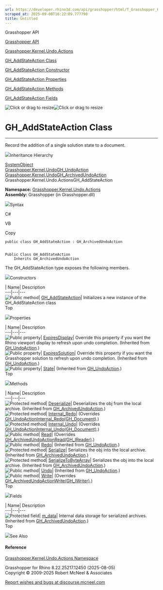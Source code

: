 ```yaml
---
url: https://developer.rhino3d.com/api/grasshopper/html/T_Grasshopper_Kernel_Undo_Actions_GH_AddStateAction.htm
scraped_at: 2025-09-08T16:22:09.777790
title: Untitled
---
```


Grasshopper API

[Grasshopper API](../html/723c01da-9986-4db2-8f53-6f3a7494df75.htm
"Grasshopper API")

[Grasshopper.Kernel.Undo.Actions](../html/N_Grasshopper_Kernel_Undo_Actions.htm
"Grasshopper.Kernel.Undo.Actions")

[GH_AddStateAction
Class](../html/T_Grasshopper_Kernel_Undo_Actions_GH_AddStateAction.htm
"GH_AddStateAction Class")

[GH_AddStateAction Constructor
](../html/M_Grasshopper_Kernel_Undo_Actions_GH_AddStateAction__ctor.htm
"GH_AddStateAction Constructor ")

[GH_AddStateAction
Properties](../html/Properties_T_Grasshopper_Kernel_Undo_Actions_GH_AddStateAction.htm
"GH_AddStateAction Properties")

[GH_AddStateAction
Methods](../html/Methods_T_Grasshopper_Kernel_Undo_Actions_GH_AddStateAction.htm
"GH_AddStateAction Methods")

[GH_AddStateAction
Fields](../html/Fields_T_Grasshopper_Kernel_Undo_Actions_GH_AddStateAction.htm
"GH_AddStateAction Fields")

![Click or drag to resize](../icons/TocOpen.gif)![Click or drag to
resize](../icons/TocClose.gif)

# GH_AddStateAction Class  
  
---  
  
Record the addition of a single solution state to a document.

![](../icons/SectionExpanded.png)Inheritance Hierarchy

[SystemObject](https://docs.microsoft.com/dotnet/api/system.object)  
[Grasshopper.Kernel.UndoGH_UndoAction](T_Grasshopper_Kernel_Undo_GH_UndoAction.htm)  
[Grasshopper.Kernel.UndoGH_ArchivedUndoAction](T_Grasshopper_Kernel_Undo_GH_ArchivedUndoAction.htm)  
Grasshopper.Kernel.Undo.ActionsGH_AddStateAction  

**Namespace:**
[Grasshopper.Kernel.Undo.Actions](N_Grasshopper_Kernel_Undo_Actions.htm)  
**Assembly:** Grasshopper (in Grasshopper.dll)

![](../icons/SectionExpanded.png)Syntax

C#

VB

Copy

    
    
    public class GH_AddStateAction : GH_ArchivedUndoAction
    
    
    Public Class GH_AddStateAction
    	Inherits GH_ArchivedUndoAction

The GH_AddStateAction type exposes the following members.

![](../icons/SectionExpanded.png)Constructors

| Name| Description  
---|---|---  
![Public method](../icons/pubmethod.gif)|
[GH_AddStateAction](M_Grasshopper_Kernel_Undo_Actions_GH_AddStateAction__ctor.htm)|
Initializes a new instance of the GH_AddStateAction class  
Top

![](../icons/SectionExpanded.png)Properties

| Name| Description  
---|---|---  
![Public property](../icons/pubproperty.gif)|
[ExpiresDisplay](P_Grasshopper_Kernel_Undo_GH_UndoAction_ExpiresDisplay.htm)|
Override this property if you want the Rhino viewport display to refresh upon
undo completion.  (Inherited from
[GH_UndoAction](T_Grasshopper_Kernel_Undo_GH_UndoAction.htm).)  
![Public property](../icons/pubproperty.gif)|
[ExpiresSolution](P_Grasshopper_Kernel_Undo_GH_UndoAction_ExpiresSolution.htm)|
Override this property if you want the Grasshopper solution to refresh upon
undo completion.  (Inherited from
[GH_UndoAction](T_Grasshopper_Kernel_Undo_GH_UndoAction.htm).)  
![Public property](../icons/pubproperty.gif)|
[State](P_Grasshopper_Kernel_Undo_GH_UndoAction_State.htm)|  (Inherited from
[GH_UndoAction](T_Grasshopper_Kernel_Undo_GH_UndoAction.htm).)  
Top

![](../icons/SectionExpanded.png)Methods

| Name| Description  
---|---|---  
![Protected method](../icons/protmethod.gif)|
[Deserialize](M_Grasshopper_Kernel_Undo_GH_ArchivedUndoAction_Deserialize.htm)|
Deserializes the obj from the local archive.  (Inherited from
[GH_ArchivedUndoAction](T_Grasshopper_Kernel_Undo_GH_ArchivedUndoAction.htm).)  
![Protected method](../icons/protmethod.gif)|
[Internal_Redo](M_Grasshopper_Kernel_Undo_Actions_GH_AddStateAction_Internal_Redo.htm)|
(Overrides
[GH_UndoActionInternal_Redo(GH_Document)](M_Grasshopper_Kernel_Undo_GH_UndoAction_Internal_Redo.htm).)  
![Protected method](../icons/protmethod.gif)|
[Internal_Undo](M_Grasshopper_Kernel_Undo_Actions_GH_AddStateAction_Internal_Undo.htm)|
(Overrides
[GH_UndoActionInternal_Undo(GH_Document)](M_Grasshopper_Kernel_Undo_GH_UndoAction_Internal_Undo.htm).)  
![Public method](../icons/pubmethod.gif)|
[Read](M_Grasshopper_Kernel_Undo_Actions_GH_AddStateAction_Read.htm)|
(Overrides
[GH_ArchivedUndoActionRead(GH_IReader)](M_Grasshopper_Kernel_Undo_GH_ArchivedUndoAction_Read.htm).)  
![Public method](../icons/pubmethod.gif)|
[Redo](M_Grasshopper_Kernel_Undo_GH_UndoAction_Redo.htm)|  (Inherited from
[GH_UndoAction](T_Grasshopper_Kernel_Undo_GH_UndoAction.htm).)  
![Protected method](../icons/protmethod.gif)|
[Serialize](M_Grasshopper_Kernel_Undo_GH_ArchivedUndoAction_Serialize.htm)|
Serializes the obj into the local archive.  (Inherited from
[GH_ArchivedUndoAction](T_Grasshopper_Kernel_Undo_GH_ArchivedUndoAction.htm).)  
![Protected method](../icons/protmethod.gif)|
[SerializeToByteArray](M_Grasshopper_Kernel_Undo_GH_ArchivedUndoAction_SerializeToByteArray.htm)|
Serializes the obj into the local archive.  (Inherited from
[GH_ArchivedUndoAction](T_Grasshopper_Kernel_Undo_GH_ArchivedUndoAction.htm).)  
![Public method](../icons/pubmethod.gif)|
[Undo](M_Grasshopper_Kernel_Undo_GH_UndoAction_Undo.htm)|  (Inherited from
[GH_UndoAction](T_Grasshopper_Kernel_Undo_GH_UndoAction.htm).)  
![Public method](../icons/pubmethod.gif)|
[Write](M_Grasshopper_Kernel_Undo_Actions_GH_AddStateAction_Write.htm)|
(Overrides
[GH_ArchivedUndoActionWrite(GH_IWriter)](M_Grasshopper_Kernel_Undo_GH_ArchivedUndoAction_Write.htm).)  
Top

![](../icons/SectionExpanded.png)Fields

| Name| Description  
---|---|---  
![Protected field](../icons/protfield.gif)|
[m_data](F_Grasshopper_Kernel_Undo_GH_ArchivedUndoAction_m_data.htm)|
Internal data storage for serialized archives.  (Inherited from
[GH_ArchivedUndoAction](T_Grasshopper_Kernel_Undo_GH_ArchivedUndoAction.htm).)  
Top

![](../icons/SectionExpanded.png)See Also

#### Reference

[Grasshopper.Kernel.Undo.Actions
Namespace](N_Grasshopper_Kernel_Undo_Actions.htm)

Grasshopper for Rhino 8.22.25217.12450 (2025-08-05)  
Copyright © 2009-2025 Robert McNeel & Associates

[Report wishes and bugs at
discourse.mcneel.com](https://discourse.mcneel.com/c/grasshopper)

